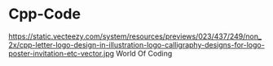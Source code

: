 # Cpp-Code
https://static.vecteezy.com/system/resources/previews/023/437/249/non_2x/cpp-letter-logo-design-in-illustration-logo-calligraphy-designs-for-logo-poster-invitation-etc-vector.jpg
World Of Coding
